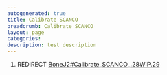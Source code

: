 ```yaml
---
autogenerated: true
title: Calibrate SCANCO
breadcrumb: Calibrate SCANCO
layout: page
categories: 
description: test description
---
```


1.  REDIRECT [BoneJ2\#Calibrate\_SCANCO\_.28WIP.29](BoneJ2#Calibrate_SCANCO_.28WIP.29 "wikilink")
